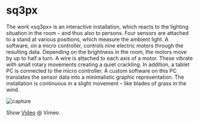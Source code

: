 # sq3px

The work «sq3px» is an interactive installation, which reacts to the lighting situation in the room – and thus also to persons.
Four sensors are attached to a stand at various positions, which measure the ambient light. A software, on a micro controller, controls nine electric motors through the resulting data. Depending on the brightness in the room, the motors move by up to half a turn. A wire is attached to each axis of a motor. These vibrate with small rotary movements creating a quiet crackling. In addition, a tablet PC is connected to the micro controller. A custom software on this PC translates the sensor data into a minimalistic graphic representation.
The installation is continuous in a slight movement – like blades of grass in the wind.

![capture](https://github.com/herdav/sq3px/blob/master/sq3px@lab30.jpg)

Show [Video](https://vimeo.com/221154829) @ Vimeo.
